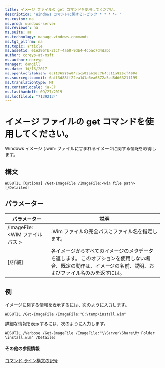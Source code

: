 ```yaml
---
title: イメージ ファイルの get コマンドを使用してください。
description: 'Windows コマンドに関するトピック * * * *- '
ms.custom: na
ms.prod: windows-server
ms.reviewer: na
ms.suite: na
ms.technology: manage-windows-commands
ms.tgt_pltfrm: na
ms.topic: article
ms.assetid: e1e296fb-20cf-4a60-9db4-4cbac7d4dab5
author: coreyp-at-msft
ms.author: coreyp
manager: dongill
ms.date: 10/16/2017
ms.openlocfilehash: 6c8136585e04caca02ab16c7b4ca11a825cf400d
ms.sourcegitcommit: 6aff3d88ff22ea141a6ea6572a5ad8dd6321f199
ms.translationtype: MT
ms.contentlocale: ja-JP
ms.lasthandoff: 09/27/2019
ms.locfileid: "71392134"
---
```

# <a name="using-the-get-imagefile-command"></a>イメージ ファイルの get コマンドを使用してください。



Windows イメージ (.wim) ファイルに含まれるイメージに関する情報を取得します。

## <a name="syntax"></a>構文

```
WDSUTIL [Options] /Get-ImageFile /ImageFile:<wim file path> [/Detailed]
```

## <a name="parameters"></a>パラメーター

|パラメーター|説明|
|---------|-----------|
|/ImageFile: \<WIM ファイルパス >|.Wim ファイルの完全パスとファイル名を指定します。|
|[/詳細]|各イメージからすべてのイメージのメタデータを返します。 このオプションを使用しない場合、既定の動作は、イメージの名前、説明、およびファイル名のみを返すには。|

## <a name="BKMK_examples"></a>例

イメージに関する情報を表示するには、次のように入力します。
```
WDSUTIL /Get-ImageFile /ImageFile:"C:\temp\install.wim"
```
詳細な情報を表示するには、次のように入力します。
```
WDSUTIL /Verbose /Get-ImageFile /ImageFile:"\\Server\Share\My Folder \install.wim" /Detailed
```

#### <a name="additional-references"></a>その他の参照情報

[コマンド ライン構文の記号](command-line-syntax-key.md)